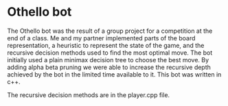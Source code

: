 # Othello bot

The Othello bot was the result of a group project for a competition at the end of a class. Me and my partner implemented parts of the board representation, a heuristic to represent the state of the game, and the recursive decision methods used to find the most optimal move. The bot initially used a plain minimax decision tree to choose the best move. By adding alpha beta pruning we were able to increase the recursive depth achieved by the bot in the limited time available to it. This bot was written in c++.

The recursive decision methods are in the player.cpp file.  
